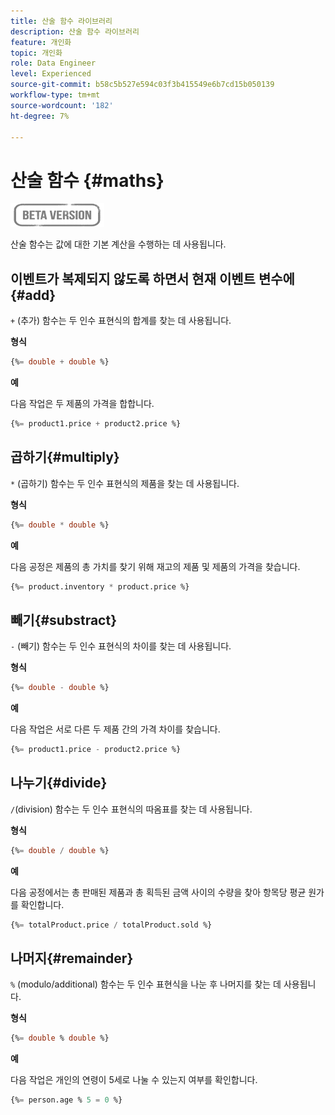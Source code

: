 ```yaml
---
title: 산술 함수 라이브러리
description: 산술 함수 라이브러리
feature: 개인화
topic: 개인화
role: Data Engineer
level: Experienced
source-git-commit: b58c5b527e594c03f3b415549e6b7cd15b050139
workflow-type: tm+mt
source-wordcount: '182'
ht-degree: 7%

---
```


# 산술 함수 {#maths}

![](../../assets/do-not-localize/badge.png)

산술 함수는 값에 대한 기본 계산을 수행하는 데 사용됩니다.

## 이벤트가 복제되지 않도록 하면서 현재 이벤트 변수에{#add}

`+` (추가) 함수는 두 인수 표현식의 합계를 찾는 데 사용됩니다.

**형식**

```sql
{%= double + double %}
```

**예**

다음 작업은 두 제품의 가격을 합합니다.

```sql
{%= product1.price + product2.price %}
```

## 곱하기{#multiply}

`*` (곱하기) 함수는 두 인수 표현식의 제품을 찾는 데 사용됩니다.

**형식**

```sql
{%= double * double %}
```

**예**

다음 공정은 제품의 총 가치를 찾기 위해 재고의 제품 및 제품의 가격을 찾습니다.

```sql
{%= product.inventory * product.price %}
```

## 빼기{#substract}

`-` (빼기) 함수는 두 인수 표현식의 차이를 찾는 데 사용됩니다.

**형식**

```sql
{%= double - double %}
```

**예**

다음 작업은 서로 다른 두 제품 간의 가격 차이를 찾습니다.

```sql
{%= product1.price - product2.price %}
```

## 나누기{#divide}

`/`(division) 함수는 두 인수 표현식의 따옴표를 찾는 데 사용됩니다.

**형식**

```sql
{%= double / double %}
```

**예**

다음 공정에서는 총 판매된 제품과 총 획득된 금액 사이의 수량을 찾아 항목당 평균 원가를 확인합니다.

```sql
{%= totalProduct.price / totalProduct.sold %}
```

## 나머지{#remainder}

`%` (modulo/additional) 함수는 두 인수 표현식을 나눈 후 나머지를 찾는 데 사용됩니다.

**형식**

```sql
{%= double % double %}
```

**예**

다음 작업은 개인의 연령이 5세로 나눌 수 있는지 여부를 확인합니다.

```sql
{%= person.age % 5 = 0 %}
```
